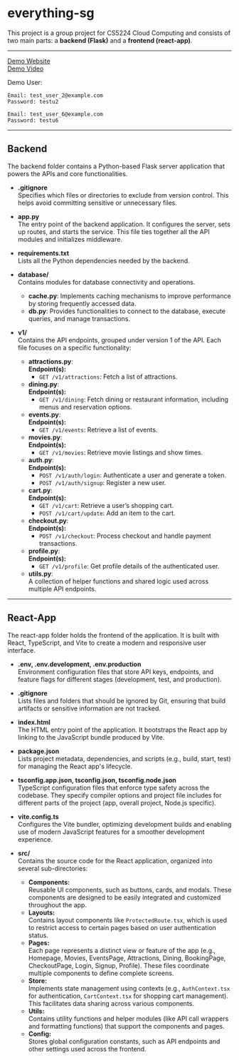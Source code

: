# everything-sg

This project is a group project for CS5224 Cloud Computing and consists of two main parts: a **backend (Flask)** and a **frontend (react-app)**.

---

[Demo Website](https://d3voxyqcbctkeg.cloudfront.net) <br/>
[Demo Video](https://drive.google.com/drive/folders/1S8p0TkCg4dIJN0GoDcUQapCGvo7xDv-U?usp=sharing)

Demo User:

```
Email: test_user_2@example.com
Password: testu2

Email: test_user_6@example.com
Password: testu6
```

---

## Backend

The backend folder contains a Python-based Flask server application that powers the APIs and core functionalities.

-   **.gitignore**  
    Specifies which files or directories to exclude from version control. This helps avoid committing sensitive or unnecessary files.

-   **app.py**  
    The entry point of the backend application. It configures the server, sets up routes, and starts the service. This file ties together all the API modules and initializes middleware.

-   **requirements.txt**  
    Lists all the Python dependencies needed by the backend.

-   **database/**  
    Contains modules for database connectivity and operations.

    -   **cache.py**: Implements caching mechanisms to improve performance by storing frequently accessed data.
    -   **db.py**: Provides functionalities to connect to the database, execute queries, and manage transactions.

-   **v1/**  
    Contains the API endpoints, grouped under version 1 of the API. Each file focuses on a specific functionality:
    -   **attractions.py**:  
        **Endpoint(s):**
        -   `GET /v1/attractions`: Fetch a list of attractions.
    -   **dining.py**:  
        **Endpoint(s):**
        -   `GET /v1/dining`: Fetch dining or restaurant information, including menus and reservation options.
    -   **events.py**:  
        **Endpoint(s):**
        -   `GET /v1/events`: Retrieve a list of events.
    -   **movies.py**:  
        **Endpoint(s):**
        -   `GET /v1/movies`: Retrieve movie listings and show times.
    -   **auth.py**:  
        **Endpoint(s):**
        -   `POST /v1/auth/login`: Authenticate a user and generate a token.
        -   `POST /v1/auth/signup`: Register a new user.
    -   **cart.py**:  
        **Endpoint(s):**
        -   `GET /v1/cart`: Retrieve a user’s shopping cart.
        -   `POST /v1/cart/update`: Add an item to the cart.
    -   **checkout.py**:  
        **Endpoint(s):**
        -   `POST /v1/checkout`: Process checkout and handle payment transactions.
    -   **profile.py**:  
        **Endpoint(s):**
        -   `GET /v1/profile`: Get profile details of the authenticated user.
    -   **utils.py**:  
        A collection of helper functions and shared logic used across multiple API endpoints.

---

## React-App

The react-app folder holds the frontend of the application. It is built with React, TypeScript, and Vite to create a modern and responsive user interface.

-   **.env, .env.development, .env.production**  
    Environment configuration files that store API keys, endpoints, and feature flags for different stages (development, test, and production).

-   **.gitignore**  
    Lists files and folders that should be ignored by Git, ensuring that build artifacts or sensitive information are not tracked.

-   **index.html**  
    The HTML entry point of the application. It bootstraps the React app by linking to the JavaScript bundle produced by Vite.

-   **package.json**  
    Lists project metadata, dependencies, and scripts (e.g., build, start, test) for managing the React app's lifecycle.

-   **tsconfig.app.json, tsconfig.json, tsconfig.node.json**  
    TypeScript configuration files that enforce type safety across the codebase. They specify compiler options and project file includes for different parts of the project (app, overall project, Node.js specific).

-   **vite.config.ts**  
    Configures the Vite bundler, optimizing development builds and enabling use of modern JavaScript features for a smoother development experience.

-   **src/**  
    Contains the source code for the React application, organized into several sub-directories:
    -   **Components:**  
        Reusable UI components, such as buttons, cards, and modals. These components are designed to be easily integrated and customized throughout the app.
    -   **Layouts:**  
        Contains layout components like `ProtectedRoute.tsx`, which is used to restrict access to certain pages based on user authentication status.
    -   **Pages:**  
        Each page represents a distinct view or feature of the app (e.g., Homepage, Movies, EventsPage, Attractions, Dining, BookingPage, CheckoutPage, Login, Signup, Profile). These files coordinate multiple components to define complete screens.
    -   **Store:**  
        Implements state management using contexts (e.g., `AuthContext.tsx` for authentication, `CartContext.tsx` for shopping cart management). This facilitates data sharing across various components.
    -   **Utils:**  
        Contains utility functions and helper modules (like API call wrappers and formatting functions) that support the components and pages.
    -   **Config:**  
        Stores global configuration constants, such as API endpoints and other settings used across the frontend.
